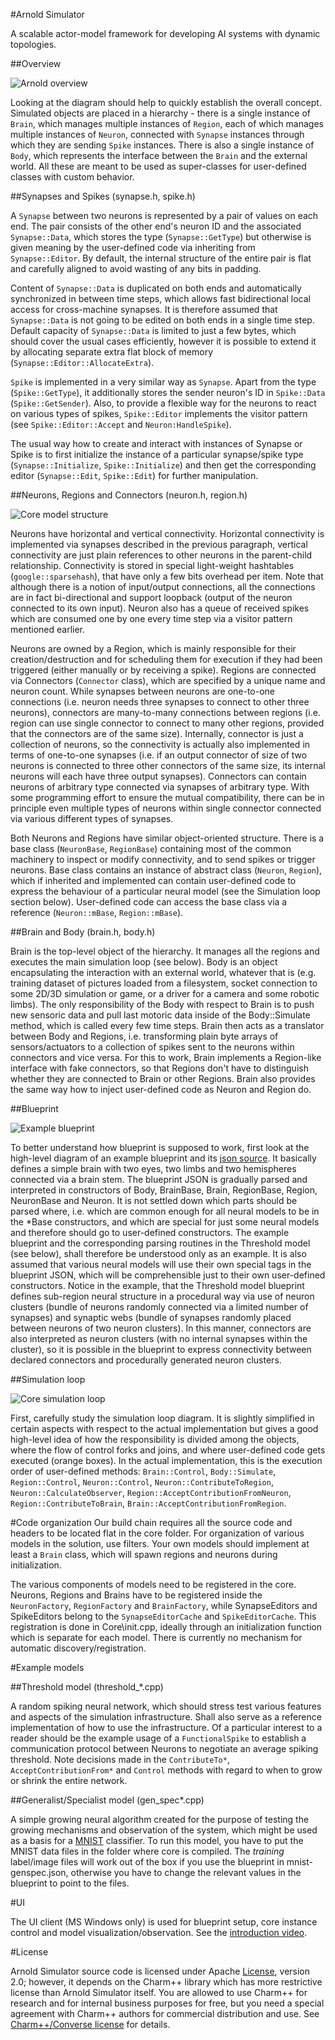 #Arnold Simulator

A scalable actor-model framework for developing AI systems with dynamic topologies.

##Overview

![Arnold overview](Docs/yEDiagrams/arnold-overview.png)

Looking at the diagram should help to quickly establish the overall concept. Simulated objects are placed in a hierarchy - there is a single instance of `Brain`, which manages multiple instances of `Region`, each of which manages multiple instances of `Neuron`, connected with `Synapse` instances through which they are sending `Spike` instances. There is also a single instance of `Body`, which represents the interface between the `Brain` and the external world. All these are meant to be used as super-classes for user-defined classes with custom behavior.

##Synapses and Spikes (synapse.h, spike.h)

A `Synapse` between two neurons is represented by a pair of values on each end. The pair consists of the other end's neuron ID and the associated `Synapse::Data`, which stores the type (`Synapse::GetType`) but otherwise is given meaning by the user-defined code via inheriting from `Synapse::Editor`. By default, the internal structure of the entire pair is flat and carefully aligned to avoid wasting of any bits in padding. 

Content of `Synapse::Data` is duplicated on both ends and automatically synchronized in between time steps, which allows fast bidirectional local access for cross-machine synapses. It is therefore assumed that `Synapse::Data` is not going to be edited on both ends in a single time step. Default capacity of `Synapse::Data` is limited to just a few bytes, which should cover the usual cases efficiently, however it is possible to extend it by allocating separate extra flat block of memory (`Synapse::Editor::AllocateExtra`). 

`Spike` is implemented in a very similar way as `Synapse`. Apart from the type (`Spike::GetType`), it additionally stores the sender neuron's ID in `Spike::Data` (`Spike::GetSender`). Also, to provide a flexible way for the neurons to react on various types of spikes, `Spike::Editor` implements the visitor pattern (see `Spike::Editor::Accept` and `Neuron:HandleSpike`).

The usual way how to create and interact with instances of Synapse or Spike is to first initialize the instance of a particular synapse/spike type (`Synapse::Initialize`, `Spike::Initialize`) and then get the corresponding editor (`Synapse::Edit`, `Spike::Edit`) for further manipulation.

##Neurons, Regions and Connectors (neuron.h, region.h)

![Core model structure](Docs/yEDiagrams/core-model-structure.png)

Neurons have horizontal and vertical connectivity. Horizontal connectivity is implemented via synapses described in the previous paragraph, vertical connectivity are just plain references to other neurons in the parent-child relationship. Connectivity is stored in special light-weight hashtables (`google::sparsehash`), that have only a few bits overhead per item. Note that although there is a notion of input/output connections, all the connections are in fact bi-directional and support loopback (output of the neuron connected to its own input). Neuron also has a queue of received spikes which are consumed one by one every time step via a visitor pattern mentioned earlier.

Neurons are owned by a Region, which is mainly responsible for their creation/destruction and for scheduling them for execution if they had been triggered (either manually or by receiving a spike). Regions are connected via Connectors (`Connector` class), which are specified by a unique name and neuron count. While synapses between neurons are one-to-one connections (i.e. neuron needs three synapses to connect to other three neurons), connectors are many-to-many connections between regions (i.e. region can use single connector to connect to many other regions, provided that the connectors are of the same size). Internally, connector is just a collection of neurons, so the connectivity is actually also implemented in terms of one-to-one synapses (i.e. if an output connector of size of two neurons is connected to three other connectors of the same size, its internal neurons will each have three output synapses). Connectors can contain neurons of arbitrary type connected via synapses of arbitrary type. With some programming effort to ensure the mutual compatibility, there can be in principle even multiple types of neurons within single connector connected via various different types of synapses.

Both Neurons and Regions have similar object-oriented structure. There is a base class (`NeuronBase`, `RegionBase`) containing most of the common machinery to inspect or modify connectivity, and to send spikes or trigger neurons. Base class contains an instance of abstract class (`Neuron`, `Region`), which if inherited and implemented can contain user-defined code to express the behaviour of a particular neural model (see the Simulation loop section below). User-defined code can access the base class via a reference (`Neuron::mBase`, `Region::mBase`).

##Brain and Body (brain.h, body.h)

Brain is the top-level object of the hierarchy. It manages all the regions and executes the main simulation loop (see below). Body is an object encapsulating the interaction with an external world, whatever that is (e.g. training dataset of pictures loaded from a filesystem, socket connection to some 2D/3D simulation or game, or a driver for a camera and some robotic limbs). The only responsibility of the Body with respect to Brain is to push new sensoric data and pull last motoric data inside of the Body::Simulate method, which is called every few time steps. Brain then acts as a translator between Body and Regions, i.e. transforming plain byte arrays of sensors/actuators to a collection of spikes sent to the neurons within connectors and vice versa. For this to work, Brain implements a Region-like interface with fake connectors, so that Regions don't have to distinguish whether they are connected to Brain or other Regions. Brain also provides the same way how to inject user-defined code as Neuron and Region do.

##Blueprint

![Example blueprint](Docs/yEDiagrams/brain-blueprint.png)

To better understand how blueprint is supposed to work, first look at the high-level diagram of an example blueprint and its [json source](Blueprints/random_blueprint.json). It basically defines a simple brain with two eyes, two limbs and two hemispheres connected via a brain stem. The blueprint JSON is gradually parsed and interpreted in constructors of Body, BrainBase, Brain, RegionBase, Region, NeuronBase and Neuron. It is not settled down which parts should be parsed where, i.e. which are common enough for all neural models to be in the *Base constructors, and which are special for just some neural models and therefore should go to user-defined constructors. The example blueprint and the corresponding parsing routines in the Threshold model (see below), shall therefore be understood only as an example. It is also assumed that various neural models will use their own special tags in the blueprint JSON, which will be comprehensible just to their own user-defined constructors. Notice in the example, that the Threshold model blueprint defines sub-region neural structure in a procedural way via use of neuron clusters (bundle of neurons randomly connected via a limited number of synapses) and synaptic webs (bundle of synapses randomly placed between neurons of two neuron clusters). In this manner, connectors are also interpreted as neuron clusters (with no internal synapses within the cluster), so it is possible in the blueprint to express connectivity between declared connectors and procedurally generated neuron clusters.

##Simulation loop 

![Core simulation loop](Docs/yEDiagrams/core-simulation-loop.png)

First, carefully study the simulation loop diagram. It is slightly simplified in certain aspects with respect to the actual implementation but gives a good high-level idea of how the responsibility is divided among the objects, where the flow of control forks and joins, and where user-defined code gets executed (orange boxes). In the actual implementation, this is the execution order of user-defined methods: `Brain::Control`, `Body::Simulate`, `Region::Control`, `Neuron::Control`, `Neuron::ContributeToRegion`, `Neuron::CalculateObserver`, `Region::AcceptContributionFromNeuron`, `Region::ContributeToBrain`, `Brain::AcceptContributionFromRegion`.

#Code organization
Our build chain requires all the source code and headers to be located flat in the core folder. For organization of various models in the solution, use filters. Your own models should implement at least a `Brain` class, which will spawn regions and neurons during initialization.

The various components of models need to be registered in the core. Neurons, Regions and Brains have to be registered inside the `NeuronFactory`, `RegionFactory` and `BrainFactory`, while SynapseEditors and SpikeEditors belong to the `SynapseEditorCache` and `SpikeEditorCache`. This registration is done in Core\init.cpp, ideally through an initialization function which is separate for each model. There is currently no mechanism for automatic discovery/registration.

#Example models

##Threshold model (threshold_\*.cpp)

A random spiking neural network, which should stress test various features and aspects of the simulation infrastructure. Shall also serve as a reference implementation of how to use the infrastructure. Of a particular interest to a reader should be the example usage of a `FunctionalSpike` to establish a communication protocol between Neurons to negotiate an average spiking threshold. Note decisions made in the `ContributeTo*`, `AcceptContributionFrom*` and `Control` methods with regard to when to grow or shrink the entire network.

##Generalist/Specialist model (gen_spec\*.cpp)

A simple growing neural algorithm created for the purpose of testing the growing mechanisms and observation of the system, which might be used as a basis for a [MNIST](http://yann.lecun.com/exdb/mnist/ "MNIST") classifier. To run this model, you have to put the MNIST data files in the folder where core is compiled. The *training* label/image files will work out of the box if you use the blueprint in mnist-genspec.json, otherwise you have to change the relevant values in the blueprint to point to the files.

#UI

The UI client (MS Windows only) is used for blueprint setup, core instance control and model visualization/observation. See the [introduction video](https://www.youtube.com/watch?v=I9K4z7pA2ws "introduction video").

#License

Arnold Simulator source code is licensed under Apache [License](LICENSE), version 2.0; however, it depends on the Charm++ library which has more restrictive license than Arnold Simulator itself. You are allowed to use Charm++ for research and for internal business purposes for free, but you need a special agreement with Charm++ authors for commercial distribution and use. See [Charm++/Converse license](http://charm.cs.illinois.edu/distrib/LICENSE) for details.